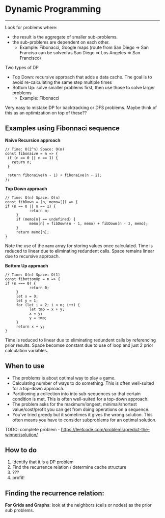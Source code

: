 # Dynamic Programming
-----

Look for problems where:
- the result is the aggregate of smaller sub-problems.
- the sub-problems are dependent on each other.
  - Example: Fibonacci, Google maps (route from San Diego => San Franciso can be solved as San Diego => Los Angeles => San Francisco)

Two types of DP
- Top Down: recursive approach that adds a data cache.  The goal is to avoid re-calculating the same step multiple times
- Bottom Up: solve smaller problems first, then use those to solve larger problems
  - Example: Fibonacci

Very easy to mistake DP for backtracking or DFS problems.  Maybe think of this as an optimization on top of these??

## Examples using Fibonnaci sequence
**Naive Recursion approach**
```
// Time: O(2^n) Space: O(n)
const fibonaive = n => {
 if (n == 0 || n == 1) {
   return n;
 }
 
 return fibonaive(n - 1) + fibonaive(n - 2);
};
```
**Top Down approach**
```
// Time: O(n) Space: O(n)
const fibDown = (n, memo=[]) => {
if (n == 0 || n == 1) {
           return n;
     }
     if (memo[n] == undefined) {
           memo[n] = fibDown(n - 1, memo) + fibDown(n - 2, memo);
     }
     return memo[n];
}
```

Note the use of the `memo` array for storing values once calculated.
Time is reduced to linear due to eliminating redundent calls.
Space remains linear due to recursive approach.

**Bottom Up approach**
```
// Time: O(n) Space: O(1)
const fibottomUp = n => {
if (n === 0) {
           return 0;
     }
     let x = 0;
     let y = 1;
     for (let i = 2; i < n; i++) {
           let tmp = x + y;
           x = y;
           y = tmp;
     }
     return x + y;
}
```
Time is reduced to linear due to eliminating redundent calls by referencing prior results.
Space becomse constant due to use of loop and just 2 prior calculation variables.

## When to use
- The problems is about optimal way to play a game.
- Calculating number of ways to do something. This is often well-suited for a top-down approach.
- Partitioning a collection into into sub-sequences so that certain condition is met. This is often well-suited for a top-down approach.
- The problem asks for the maximum/longest, minimal/shortest value/cost/profit you can get from doing operations on a sequence.
- You've tried greedy but it sometimes it gives the wrong solution. This often means you have to consider subproblems for an optimal solution.


TODO: complete problem - https://leetcode.com/problems/predict-the-winner/solution/

## How to do

1. Identify that it is a DP problem
1. Find the recurrence relation / determine cache structure
1. ???
1. profit!

## Finding the recurrence relation:

**For Grids and Graphs**: look at the neighbors (cells or nodes) as the prior sub problems.

